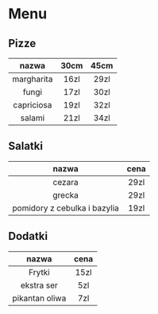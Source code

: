 # Menu

## Pizze

| nazwa | 30cm | 45cm |
|:-:|:-:|:-:|
| margharita | 16zl | 29zl |
| fungi | 17zl | 30zl |
| capriciosa | 19zl | 32zl |
| salami | 21zl | 34zl |

## Salatki

| nazwa | cena |
| :-: | :-:|
| cezara | 29zl |
| grecka | 29zl |
| pomidory z cebulka i bazylia | 19zl |

## Dodatki

| nazwa | cena |
| :-: | :-:|
| Frytki | 15zl |
| ekstra ser | 5zl |
| pikantan oliwa | 7zl |
